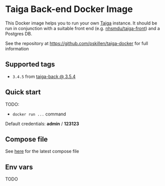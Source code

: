 # Taiga Back-end Docker Image

This Docker image helps you to run your own [Taiga](https://taiga.io) instance. It should be run in conjunction
with a suitable front end (e.g. [nhsmdu/taiga-front](https://hub.docker.com/r/nhsmdu/taiga-front/)) and a Postgres DB.

See the repository at https://github.com/pskillen/taiga-docker for full information

## Supported tags

* `3.4.5` from [taiga-back @ 3.5.4](https://github.com/taigaio/taiga-back/tree/3.4.5)

## Quick start

TODO:
* `docker run ...` command

Default credentials: **admin** / **123123**

## Compose file

See [here](https://github.com/pskillen/taiga-docker/blob/master/docker-compose.yaml) for the latest compose file

## Env vars

TODO
